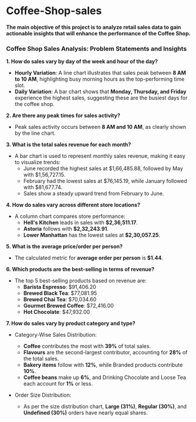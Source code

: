 # Coffee-Shop-sales

**The main objective of this project is to analyze retail sales data to gain actionable insights that will enhance the performance of the Coffee Shop.**



### Coffee Shop Sales Analysis: Problem Statements and Insights

**1. How do sales vary by day of the week and hour of the day?**  
- **Hourly Variation**: A line chart illustrates that sales peak between **8 AM to 10 AM**, highlighting busy morning hours as the top-performing time slot.  
- **Daily Variation**: A bar chart shows that **Monday, Thursday, and Friday** experience the highest sales, suggesting these are the busiest days for the coffee shop.

**2. Are there any peak times for sales activity?**  
- Peak sales activity occurs between **8 AM and 10 AM**, as clearly shown by the line chart.

**3. What is the total sales revenue for each month?**  
- A bar chart is used to represent monthly sales revenue, making it easy to visualize trends:
  - June recorded the highest sales at $1,66,485.88, followed by May with $1,56,727.15.
  - February had the lowest sales at $76,145.19, while January followed with $81,677.74.
  - Sales show a steady upward trend from February to June.

**4. How do sales vary across different store locations?**  
- A column chart compares store performance:  
  - **Hell's Kitchen** leads in sales with **$2,36,511.17**.  
  - **Astoria** follows with **$2,32,243.91**.  
  - **Lower Manhattan** has the lowest sales at **$2,30,057.25**.

**5. What is the average price/order per person?**  
- The calculated metric for **average order per person** is **$1.44**.

**6. Which products are the best-selling in terms of revenue?**  
- The top 5 best-selling products based on revenue are:  
  - **Barista Espresso**: $91,406.20  
  - **Brewed Black Tea**: $77,081.95  
  - **Brewed Chai Tea**: $70,034.60  
  - **Gourmet Brewed Coffee**: $72,416.00  
  - **Hot Chocolate**: $47,932.00  

**7. How do sales vary by product category and type?**  
- Category-Wise Sales Distribution:
  - **Coffee** contributes the most with **39%** of total sales.
  - **Flavours** are the second-largest contributor, accounting for **28%** of the total sales.
  - **Bakery items** follow with **12%**, while Branded products contribute **10%**.
  - **Coffee beans** make up **6%**, and Drinking Chocolate and Loose Tea each account for **1%** or less.

- Order Size Distribution:
  - As per the size distribution chart, **Large (31%)**, **Regular (30%)**, and **Undefined (30%)** orders have nearly equal shares.

